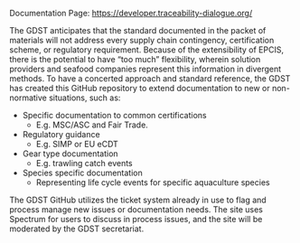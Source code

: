 Documentation Page: https://developer.traceability-dialogue.org/

The GDST anticipates that the standard documented in the packet of materials will not address every supply chain contingency, certification scheme, or regulatory requirement. Because of the extensibility of EPCIS, there is the potential to have “too much” flexibility, wherein solution providers and seafood companies represent this information in divergent methods. To have a concerted approach and standard reference, the GDST has created this GitHub repository to extend documentation to new or non-normative situations, such as:
* Specific documentation to common certifications
  * E.g. MSC/ASC and Fair Trade.
* Regulatory guidance
  * E.g. SIMP or EU eCDT
* Gear type documentation
  * E.g. trawling catch events
* Species specific documentation
  * Representing life cycle events for specific aquaculture species

The GDST GitHub utilizes the ticket system already in use to flag and process manage new issues or documentation needs. The site uses Spectrum for users to discuss in process issues, and the site will be moderated by the GDST secretariat.
